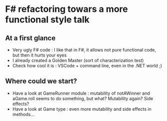 # F# refactoring towars a more functional style talk

## At a first glance

* Very ugly F# code : I like that in F#, it allows not pure functional code, but then it hurts your eyes
* I already created a Golden Master (sort of characterization test)
* Check how cool it is : VSCode + command line, even in the .NET world ;)

## Where could we start?

* Have a look at GameRunner module : mutability of notAWinner and aGame.roll seems to do something, but what? Mutability again? Side effects?
* Have a look at Game type : even more mutability and side effects in methods...

## 